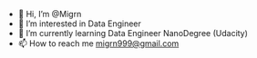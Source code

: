 - 👋 Hi, I’m @Migrn
- 👀 I’m interested in Data Engineer
- 🌱 I’m currently learning Data Engineer NanoDegree (Udacity)
- 📫 How to reach me migrn999@gmail.com

<!---
Migrn/Migrn is a ✨ special ✨ repository because its `README.md` (this file) appears on your GitHub profile.
You can click the Preview link to take a look at your changes.
--->

